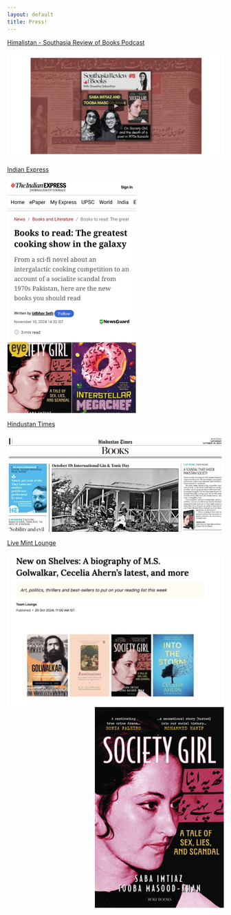 ```yaml
---
layout: default
title: Press!
---
```


[Himalistan - Southasia Review of Books Podcast](https://www.himalmag.com/podcast/society-girl-sex-lies-scandal-karachi-pakistan-media-1970-mustafa-zaidi-shahnaz-gul)

<img src="assets/images/hm-sg.png" alt="Himalistan">

[Indian Express](https://indianexpress.com/article/books-and-literature/books-to-read-greatest-cooking-show-galaxy-9662662/)

<img src="assets/images/ie-sg.jpg" style="width: 300px">

[Hindustan Times](https://www.hindustantimes.com/books/ht-picks-new-reads-101729262610531.html)

<img src="assets/images/sg-ht.png" alt="HT Picks" />

[Live Mint Lounge](https://www.livemint.com/mint-lounge/art-and-culture/new-book-releases-october-2024-11729152512682.html)

<img src="assets/images/mint-sg.png" alt="Mint Lounge" />


<img src="assets/images/societygirl-cover.jpg" alt="Cover" style="float: right; margin-left: 10px; width: 300px;" />